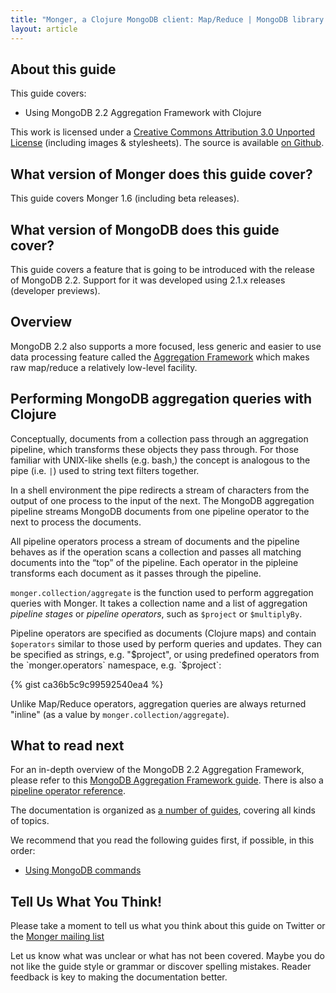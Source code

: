 ```yaml
---
title: "Monger, a Clojure MongoDB client: Map/Reduce | MongoDB library for Clojure"
layout: article
---
```


## About this guide

This guide covers:

 * Using MongoDB 2.2 Aggregation Framework with Clojure


This work is licensed under a <a rel="license" href="http://creativecommons.org/licenses/by/3.0/">Creative Commons Attribution 3.0 Unported License</a> (including images & stylesheets). The source is available [on Github](https://github.com/clojurewerkz/monger.docs).


## What version of Monger does this guide cover?

This guide covers Monger 1.6 (including beta releases).


## What version of MongoDB does this guide cover?

This guide covers a feature that is going to be introduced with the release of MongoDB 2.2. Support for it was developed using
2.1.x releases (developer previews).


## Overview

MongoDB 2.2 also supports a more focused, less generic and easier to use data processing feature called the [Aggregation Framework](/articles/aggregation.html) which
makes raw map/reduce a relatively low-level facility.


## Performing MongoDB aggregation queries with Clojure

Conceptually, documents from a collection pass through an aggregation pipeline, which transforms these objects they pass through. For those familiar with UNIX-like shells
(e.g. bash,) the concept is analogous to the pipe (i.e. `|`) used to string text filters together.

In a shell environment the pipe redirects a stream of characters from the output of one process to the input of the next. The MongoDB aggregation pipeline streams MongoDB
documents from one pipeline operator to the next to process the documents.

All pipeline operators process a stream of documents and the pipeline behaves as if the operation scans a collection and passes all matching documents into the “top” of
the pipeline. Each operator in the pipleine transforms each document as it passes through the pipeline.

`monger.collection/aggregate` is the function used to perform aggregation queries with Monger. It takes a collection name and a list of aggregation
*pipeline stages* or *pipeline operators*, such as `$project` or `$multiplyBy`.

Pipeline operators are specified as documents (Clojure maps) and contain `$operators` similar to those used by perform queries and updates. They can be specified
as strings, e.g. "$project", or using predefined operators from the `monger.operators` namespace, e.g. `$project`:

{% gist ca36b5c9c99592540ea4 %}

Unlike Map/Reduce operators, aggregation queries are always returned "inline" (as a value by `monger.collection/aggregate`).


## What to read next

For an in-depth overview of the MongoDB 2.2 Aggregation Framework, please refer to this [MongoDB Aggregation Framework guide](http://docs.mongodb.org/manual/applications/aggregation/). There is also a [pipeline operator reference](http://docs.mongodb.org/manual/reference/aggregation/).

The documentation is organized as [a number of guides](/articles/guides.html), covering all kinds of topics.

We recommend that you read the following guides first, if possible, in this order:

 * [Using MongoDB commands](/articles/commands.html)


## Tell Us What You Think!

Please take a moment to tell us what you think about this guide on Twitter or the [Monger mailing list](https://groups.google.com/forum/#!forum/clojure-mongodb)

Let us know what was unclear or what has not been covered. Maybe you do not like the guide style or grammar or discover spelling mistakes. Reader feedback is key to making the documentation better.
